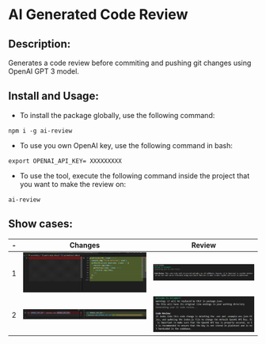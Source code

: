 # AI Generated Code Review

## Description:
Generates a code review before commiting and pushing git changes using OpenAI GPT 3 model. 

## Install and Usage:
- To install the package globally, use the following command:
```
npm i -g ai-review
```
- To use you own OpenAI key, use the following command in bash:
```
export OPENAI_API_KEY= XXXXXXXXX
```
- To use the tool, execute the following command inside the project that you want to make the review on:
```
ai-review
```

## Show cases: 


|- | Changes| Review  |
|--|--|--|
| 1| ![First case input](./showcases/first-case-input.png)  |![First case output](./showcases/first-case-output.png)  |
|2| ![Second case input](./showcases/second-case-input.png)  |![Second case output](./showcases/second-case-output.png)  |


